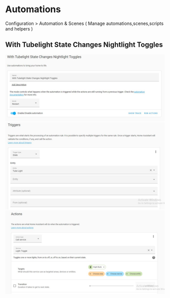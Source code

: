 # Automations

Configuration > Automation & Scenes ( Manage automations,scenes,scripts and helpers )

## With Tubelight State Changes Nightlight Toggles
<img src="https://github.com/SanjeevStephan/HomeAssistantOnPi/blob/main/automations/assets/image-01.JPG"/> <br/>
<img src="https://github.com/SanjeevStephan/HomeAssistantOnPi/blob/main/automations/assets/image-02.JPG"/> <br/>
<img src="https://github.com/SanjeevStephan/HomeAssistantOnPi/blob/main/automations/assets/image-03.JPG"/> <br/>
